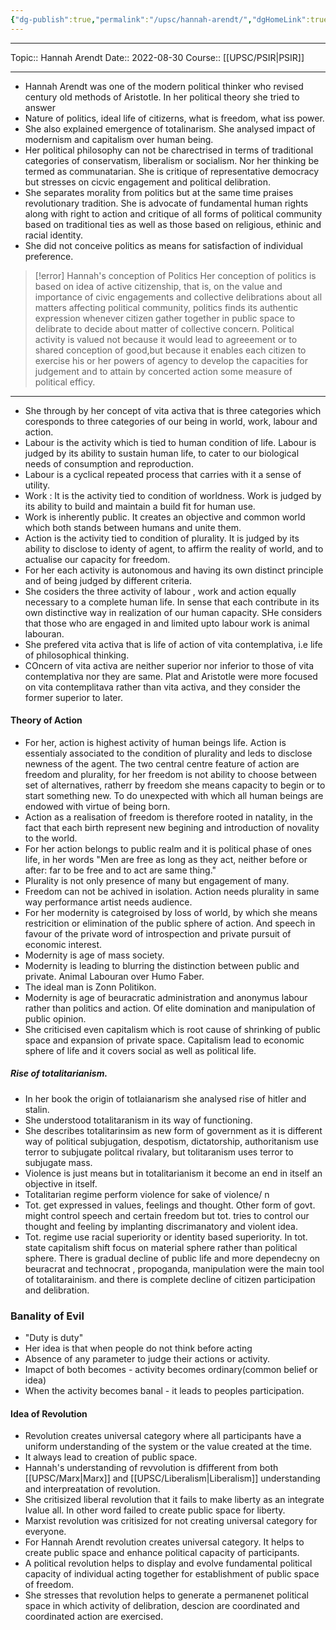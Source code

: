 ```yaml
---
{"dg-publish":true,"permalink":"/upsc/hannah-arendt/","dgHomeLink":true,"dgPassFrontmatter":false}
---
```


----
Topic:: Hannah Arendt
Date:: 2022-08-30
Course:: [[UPSC/PSIR|PSIR]] 

----

- Hannah Arendt was one of the modern political thinker who revised century old methods of Aristotle. In her political theory she tried to answer 
- Nature of politics, ideal life of citizerns, what is freedom, what iss power. 
- She also explained emergence of totalinarism. She analysed impact of modernism and capitalism over human being. 
- Her political philosophy can not be charectrised in terms of traditional categories of conservatism, liberalism or socialism. Nor her thinking be termed as communatarian. She is critique of representative democracy but stresses on cicvic engagement and political delibration. 
- She separates morality from politics but at the same time praises revolutionary tradition. She is advocate of fundamental human rights along with right to action and critique of all forms of political community based on traditional ties as well as those based on religious, ethinic and racial identity. 
- She did not conceive politics as means for satisfaction of individual preference. 

> [!error] Hannah's conception of Politics
> Her conception of politics is based on idea of active citizenship, that is, on the value and importance of civic engagements and collective delibrations about all matters affecting political community, politics finds its authentic expression whenever citizen gather together in public space to delibrate to decide about matter of collective concern. Political activity is valued not because it would lead to agreeement or to shared conception of good,but because it enables each citizen to exercise his or her powers of agency to develop the capacities for judgement and to attain by concerted action some measure of political efficy. 
---

- She through by her concept of vita activa that is three categories which coresponds to three categories of our being in world, work, labour and action. 
- Labour is the activity which is tied to human condition of life. Labour is judged by its ability to sustain human life, to cater to our biological needs of consumption and reproduction. 
- Labour is a cyclical repeated process that carries with it a sense of utility. 
- Work : It is the activity tied to condition of worldness. Work is judged by its ability to build and maintain a build fit for human use. 
- Work is inherently public. It creates an objective and common world which both stands between humans and unite them. 
- Action is the activity tied to condition of plurality. It is judged by its ability to disclose to identy of agent, to affirm the reality of world, and to actualise our capacity for freedom. 
- For her each activity is autonomous and having its own distinct principle and of  being judged by different criteria. 
- She cosiders the three activity of labour , work and action equally necessary to a complete human life. In sense that each contribute in its own distinctive way in realization of our human capacity. SHe considers that those who are engaged in and limited upto labour work is animal labouran. 
- She prefered vita activa that is life of action of vita contemplativa, i.e life of philosophical thinking. 
- COncern of vita activa are neither superior nor inferior to those of vita contemplativa nor they are same. Plat and Aristotle were more focused on vita contemplitava rather than vita activa, and they consider the former superior to later. 

####  Theory of Action 
- For her, action is highest activity of human beings life. Action is essentialy associated to the condition of plurality and leds to disclose newness of the agent. The two central centre feature of action are freedom and plurality, for her freedom is not ability to choose between set of alternatives, ratherr by freedom she means capacity to begin or to start something new. To do unexpected with which all human beings are endowed with virtue of being born. 
- Action as a realisation of freedom is therefore rooted in natality, in the fact that each birth represent new begining and introduction of novality to the world. 
- For her action belongs to public realm and it is political phase of ones life, in her words "Men are free as long as they act, neither before or after: far to be free and to act are same thing."
- Plurality is not only presence of many but engagement of many. 
- Freedom can not be achived in isolation. Action needs plurality in same way performance artist needs audience. 
- For her modernity is categroised by loss of world, by which she means restricition or elimination of the public sphere of action. And speech in favour of the private word of introspection and private pursuit of economic interest. 
- Modernity is age of mass society. 
- Modernity is leading to blurring the distinction between public and private. Animal Labouran over Humo Faber. 
- The ideal man is Zonn Politikon. 
- Modernity is age of beuracratic administration and anonymus labour rather than politics and action. Of elite domination and manipulation of public opinion. 
- She criticised even capitalism which is root cause of shrinking of public space and expansion of private space. Capitalism lead to economic sphere of life and it covers social as well as political life. 

##### Rise of totalitarianism. 
- In her book the origin of totlaianarism she analysed rise of hitler and stalin. 
- She understood totalitaranism in its way of functioning. 
- She describes totalitarinsim as new form of government as it is different way of political subjugation, despotism, dictatorship, authoritanism use terror to subjugate politcal rivalary, but tolitaranism uses terror to subjugate mass. 
- Violence is just means but in totalitarianism it become an end in itself an objective in itself. 
- Totalitarian regime perform violence for sake of violence/ n
- Tot. get expressed in values, feelings and thought. Other form of govt. might control speech and certain freedom but tot. tries to control our thought and feeling by implanting discrimanatory and violent idea. 
- Tot. regime use racial superiority or identity based superiority. In tot. state capitalism shift focus on material sphere rather than political sphere. There is gradual decline of public life and more dependecny on beuracrat and technocrat , propoganda, manipulation were the main tool of totalitarainism. and there is complete decline of citizen participation and delibration. 
### Banality of Evil 
- "Duty is duty" 
- Her idea is that when people do not think before acting
- Absence of  any parameter to judge their actions or activity. 
- Imapct of both becomes - activity becomes ordinary(common belief or idea)
- When the activity becomes banal - it leads to peoples participation. 
#### Idea of Revolution 
- Revolution creates universal category where all participants have a uniform understanding of the system or the value created at the time. 
- It always lead to creation of public space. 
- Hannah's understanding of revvolution is dfifferent from  both [[UPSC/Marx|Marx]] and [[UPSC/Liberalism|Liberalism]] understanding and interpreatation of revolution. 
- She critisized liberal revolution that it fails to make liberty as an  integrate lvalue  all. In other word failed to create public space for liberty. 
- Marxist revolution was critisized for not creating universal category for everyone. 
- For Hannah Arendt revolution creates universal category. It helps to create public space and enhance political capacity of participants. 
- A political revolution helps to display and evolve fundamental political capacity of individual acting together for establishment of public space of freedom.
- She stresses that revolution helps to generate a permanenet political space in which activity of delibration, descion are coordinated and coordinated action are exercised. 
